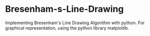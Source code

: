 # Bresenham-s-Line-Drawing
Implementing Bresenham's Line Drawing Algorithm with python. For graphical representation, using the python library matplotlib.

